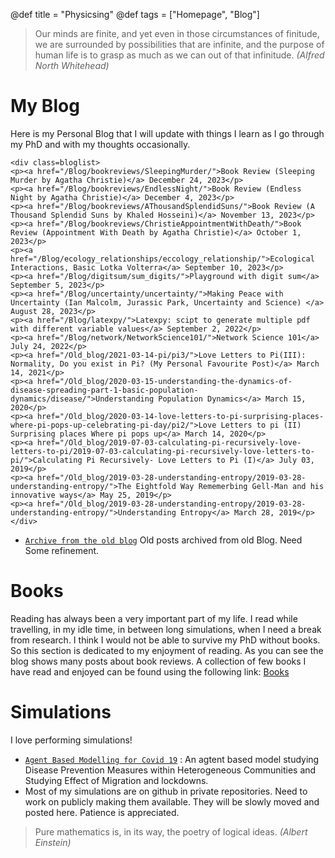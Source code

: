 @def title = "Physicsing"
@def tags = ["Homepage", "Blog"]

> Our minds are finite, and yet even in those circumstances of finitude, we are surrounded by possibilities that are infinite, and the purpose of human life is to grasp as much as we can out of that infinitude. _(Alfred North Whitehead)_

# My Blog

Here is my Personal Blog that I will update with things I learn as I go through my PhD and with my thoughts occasionally.

~~~
<div class=bloglist>
<p><a href="/Blog/bookreviews/SleepingMurder/">Book Review (Sleeping Murder by Agatha Christie)</a> December 24, 2023</p>
<p><a href="/Blog/bookreviews/EndlessNight/">Book Review (Endless Night by Agatha Christie)</a> December 4, 2023</p>
<p><a href="/Blog/bookreviews/AThousandSplendidSuns/">Book Review (A Thousand Splendid Suns by Khaled Hosseini)</a> November 13, 2023</p>
<p><a href="/Blog/bookreviews/ChristieAppointmentWithDeath/">Book Review (Appointment With Death by Agatha Christie)</a> October 1, 2023</p>
<p><a href="/Blog/ecology_relationships/eccology_relationship/">Ecological Interactions, Basic Lotka Volterra</a> September 10, 2023</p>
<p><a href="/Blog/digitsum/sum_digits/">Playground with digit sum</a> September 5, 2023</p>
<p><a href="/Blog/uncertainty/uncertainty/">Making Peace with Uncertainty (Ian Malcolm, Jurassic Park, Uncertainty and Science) </a> August 28, 2023</p>
<p><a href="/Blog/latexpy/">Latexpy: scipt to generate multiple pdf with different variable values</a> September 2, 2022</p>
<p><a href="/Blog/network/NetworkScience101/">Network Science 101</a> July 24, 2022</p>
<p><a href="/Old_blog/2021-03-14-pi/pi3/">Love Letters to Pi(III): Normality, Do you exist in Pi? (My Personal Favourite Post)</a> March 14, 2021</p>
<p><a href="/Old_blog/2020-03-15-understanding-the-dynamics-of-disease-spreading-part-1-basic-population-dynamics/disease/">Understanding Population Dynamics</a> March 15, 2020</p>
<p><a href="/Old_blog/2020-03-14-love-letters-to-pi-surprising-places-where-pi-pops-up-celebrating-pi-day/pi2/">Love Letters to pi (II) Surprising places Where pi pops up</a> March 14, 2020</p>
<p><a href="/Old_blog/2019-07-03-calculating-pi-recursively-love-letters-to-pi/2019-07-03-calculating-pi-recursively-love-letters-to-pi/">Calculating Pi Recursively- Love Letters to Pi (I)</a> July 03, 2019</p>
<p><a href="/Old_blog/2019-03-28-understanding-entropy/2019-03-28-understanding-entropy/">The Eightfold Way Rememerbing Gell-Man and his innovative ways</a> May 25, 2019</p>
<p><a href="/Old_blog/2019-03-28-understanding-entropy/2019-03-28-understanding-entropy/">Understanding Entropy</a> March 28, 2019</p>
</div>
~~~

* [`Archive from the old blog`](/Old_blog/old_archive/) Old posts archived from old Blog. Need Some refinement.


# Books

Reading has always been a very important part of my life. I read while travelling, in my idle time, in between long simulations, when I need a break from research. I think I would not be able to survive my PhD without books. So this section is dedicated to my enjoyment of reading. As you can see the blog shows many posts about book reviews. A collection of few books I have read and enjoyed can be found using the following link: [Books](/Blog/bookreviews/books/)

# Simulations

I love performing simulations!


* [`Agent Based Modelling for Covid 19`](/ABM/) : An agtent based model studying Disease Prevention Measures within Heterogeneous Communities and Studying Effect of Migration and lockdowns. 
* Most of my simulations are on github in private repositories. Need to work on publicly making them available. They will be slowly moved and posted here. Patience is appreciated.

> Pure mathematics is, in its way, the poetry of logical ideas. _(Albert Einstein)_
